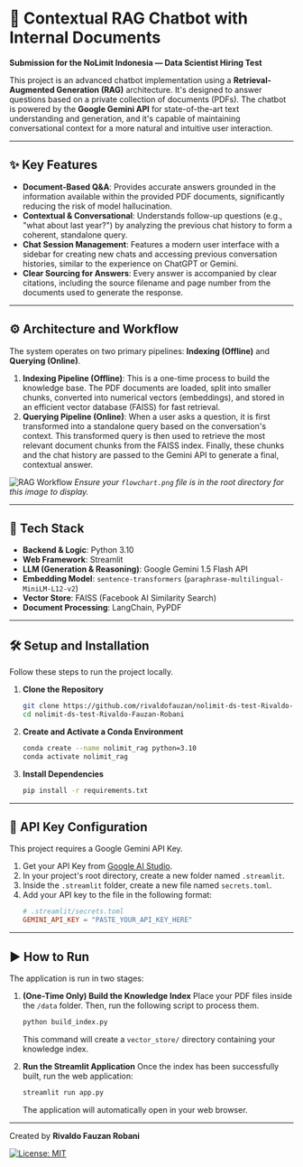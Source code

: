 # 🧠 Contextual RAG Chatbot with Internal Documents

**Submission for the NoLimit Indonesia — Data Scientist Hiring Test**

This project is an advanced chatbot implementation using a **Retrieval-Augmented Generation (RAG)** architecture. It's designed to answer questions based on a private collection of documents (PDFs). The chatbot is powered by the **Google Gemini API** for state-of-the-art text understanding and generation, and it's capable of maintaining conversational context for a more natural and intuitive user interaction.

---

## ✨ Key Features

-   **Document-Based Q&A**: Provides accurate answers grounded in the information available within the provided PDF documents, significantly reducing the risk of model hallucination.
-   **Contextual & Conversational**: Understands follow-up questions (e.g., "what about last year?") by analyzing the previous chat history to form a coherent, standalone query.
-   **Chat Session Management**: Features a modern user interface with a sidebar for creating new chats and accessing previous conversation histories, similar to the experience on ChatGPT or Gemini.
-   **Clear Sourcing for Answers**: Every answer is accompanied by clear citations, including the source filename and page number from the documents used to generate the response.

---

## ⚙️ Architecture and Workflow

The system operates on two primary pipelines: **Indexing (Offline)** and **Querying (Online)**.

1.  **Indexing Pipeline (Offline)**: This is a one-time process to build the knowledge base. The PDF documents are loaded, split into smaller chunks, converted into numerical vectors (embeddings), and stored in an efficient vector database (FAISS) for fast retrieval.
2.  **Querying Pipeline (Online)**: When a user asks a question, it is first transformed into a standalone query based on the conversation's context. This transformed query is then used to retrieve the most relevant document chunks from the FAISS index. Finally, these chunks and the chat history are passed to the Gemini API to generate a final, contextual answer.

![RAG Workflow](flowchart.png)
*Ensure your `flowchart.png` file is in the root directory for this image to display.*

---

## 🚀 Tech Stack

-   **Backend & Logic**: Python 3.10
-   **Web Framework**: Streamlit
-   **LLM (Generation & Reasoning)**: Google Gemini 1.5 Flash API
-   **Embedding Model**: `sentence-transformers` (`paraphrase-multilingual-MiniLM-L12-v2`)
-   **Vector Store**: FAISS (Facebook AI Similarity Search)
-   **Document Processing**: LangChain, PyPDF

---

## 🛠️ Setup and Installation

Follow these steps to run the project locally.

1.  **Clone the Repository**
    ```bash
    git clone https://github.com/rivaldofauzan/nolimit-ds-test-Rivaldo-Fauzan-Robani.git
    cd nolimit-ds-test-Rivaldo-Fauzan-Robani
    ```

2.  **Create and Activate a Conda Environment**
    ```bash
    conda create --name nolimit_rag python=3.10
    conda activate nolimit_rag
    ```

3.  **Install Dependencies**
    ```bash
    pip install -r requirements.txt
    ```

---

## 🔑 API Key Configuration

This project requires a Google Gemini API Key.

1.  Get your API Key from [Google AI Studio](https://aistudio.google.com/).
2.  In your project's root directory, create a new folder named `.streamlit`.
3.  Inside the `.streamlit` folder, create a new file named `secrets.toml`.
4.  Add your API key to the file in the following format:
    ```toml
    # .streamlit/secrets.toml
    GEMINI_API_KEY = "PASTE_YOUR_API_KEY_HERE"
    ```

---

## ▶️ How to Run

The application is run in two stages:

1.  **(One-Time Only) Build the Knowledge Index**
    Place your PDF files inside the `/data` folder. Then, run the following script to process them.
    ```bash
    python build_index.py
    ```
    This command will create a `vector_store/` directory containing your knowledge index.

2.  **Run the Streamlit Application**
    Once the index has been successfully built, run the web application:
    ```bash
    streamlit run app.py
    ```
    The application will automatically open in your web browser.

---

Created by **Rivaldo Fauzan Robani**

[![License: MIT](https://img.shields.io/badge/License-MIT-yellow.svg)](https://opensource.org/licenses/MIT)